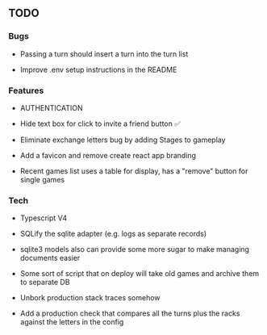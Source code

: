 ## TODO

### Bugs

- Passing a turn should insert a turn into the turn list

- Improve .env setup instructions in the README

### Features

- AUTHENTICATION

- Hide text box for click to invite a friend button ✅

- Eliminate exchange letters bug by adding Stages to gameplay

- Add a favicon and remove create react app branding

- Recent games list uses a table for display, has a "remove" button for single games

### Tech

- Typescript V4

- SQLify the sqlite adapter (e.g. logs as separate records)

- sqlite3 models also can provide some more sugar to make managing documents easier

- Some sort of script that on deploy will take old games and archive them to separate DB

- Unbork production stack traces somehow

- Add a production check that compares all the turns plus the racks against the letters in the config
